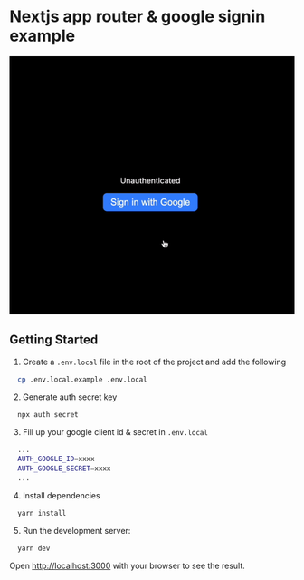 # Nextjs app router & google signin example

![test](/public/example.gif)

## Getting Started

1. Create a `.env.local` file in the root of the project and add the following

```bash
  cp .env.local.example .env.local
```

2. Generate auth secret key

```bash
  npx auth secret
```

3. Fill up your google client id & secret in `.env.local`

```bash
  ...
  AUTH_GOOGLE_ID=xxxx
  AUTH_GOOGLE_SECRET=xxxx
  ...
```

4. Install dependencies

```bash
  yarn install
```

5. Run the development server:

```bash
  yarn dev
```

Open [http://localhost:3000](http://localhost:3000) with your browser to see the result.

